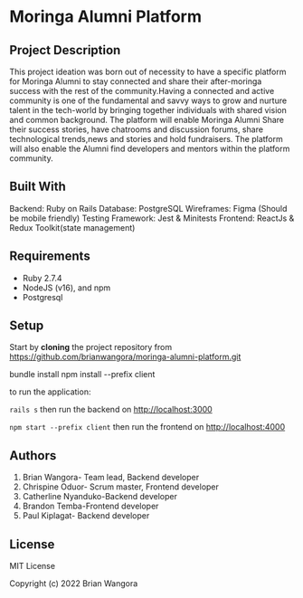 # Moringa Alumni Platform

##  Project Description

This project ideation was born out of necessity to have a specific platform for Moringa Alumni to stay connected and share their after-moringa success with the rest of the community.Having a connected and active community is one of the fundamental and savvy ways to grow and nurture talent in the tech-world by bringing together individuals with shared vision and common background.
The platform will enable Moringa Alumni Share their success stories, have chatrooms and discussion forums, share technological trends,news and stories and hold fundraisers. The platform will also enable the Alumni find developers and mentors within the platform community.

## Built With

Backend: Ruby on Rails
Database: PostgreSQL
Wireframes: Figma (Should be mobile friendly)
Testing Framework: ​Jest & Minitests
Frontend: ReactJs & Redux Toolkit(state management)

## Requirements

- Ruby 2.7.4
- NodeJS (v16), and npm
- Postgresql

## Setup

Start by **cloning** the project  repository from https://github.com/brianwangora/moringa-alumni-platform.git

bundle install
npm install --prefix client


 to run the application:

`rails s` then 
run the backend on [http://localhost:3000](http://localhost:3000)

`npm start --prefix client` then
run the frontend on
[http://localhost:4000](http://localhost:4000)


## Authors
1. Brian Wangora- Team lead, Backend developer
2. Chrispine Oduor- Scrum master, Frontend developer
3. Catherline Nyanduko-Backend developer
4. Brandon Temba-Frontend developer
5. Paul Kiplagat- Backend developer

## License
MIT License

Copyright (c) 2022 Brian Wangora
